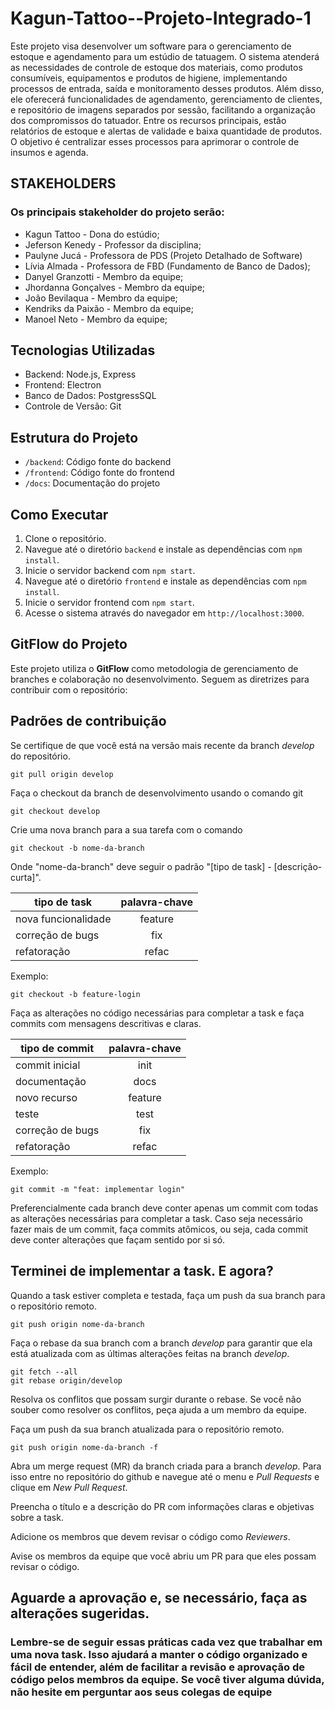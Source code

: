 # Kagun-Tattoo--Projeto-Integrado-1
Este projeto visa desenvolver um software para o gerenciamento de estoque e agendamento para um estúdio de tatuagem. O sistema atenderá as necessidades de controle de estoque dos materiais, como produtos consumíveis, equipamentos e produtos de higiene, implementando processos de entrada, saída e monitoramento desses produtos. Além disso, ele oferecerá funcionalidades de agendamento, gerenciamento de clientes, e repositório de imagens separados por sessão, facilitando a organização dos compromissos do tatuador. Entre os recursos principais, estão relatórios de estoque e alertas de validade e baixa quantidade de produtos. O objetivo é centralizar esses processos para aprimorar o controle de insumos e agenda.

## STAKEHOLDERS
### Os principais stakeholder do projeto serão:
* Kagun Tattoo - Dona do estúdio;
* Jeferson Kenedy - Professor da disciplina;
* Paulyne Jucá - Professora de PDS (Projeto Detalhado de Software)
* Lívia Almada - Professora de FBD (Fundamento de Banco de Dados);
* Danyel Granzotti - Membro da equipe;
* Jhordanna Gonçalves - Membro da equipe;
* João Bevilaqua - Membro da equipe;
* Kendriks da Paixão - Membro da equipe;
* Manoel Neto - Membro da equipe;

## Tecnologias Utilizadas
* Backend: Node.js, Express
* Frontend: Electron
* Banco de Dados: PostgressSQL
* Controle de Versão: Git

## Estrutura do Projeto
* `/backend`: Código fonte do backend
* `/frontend`: Código fonte do frontend
* `/docs`: Documentação do projeto

## Como Executar
1. Clone o repositório.
2. Navegue até o diretório `backend` e instale as dependências com `npm install`.
3. Inicie o servidor backend com `npm start`.
4. Navegue até o diretório `frontend` e instale as dependências com `npm install`.
5. Inicie o servidor frontend com `npm start`.
6. Acesse o sistema através do navegador em `http://localhost:3000`.

## GitFlow do Projeto

Este projeto utiliza o **GitFlow** como metodologia de gerenciamento de branches e colaboração no desenvolvimento. Seguem as diretrizes para contribuir com o repositório:

## Padrões de contribuição

Se certifique de que você está na versão mais recente da branch *develop* do repositório.

```text
git pull origin develop
```


Faça o checkout da branch de desenvolvimento usando o comando git

```text
git checkout develop
```

Crie uma nova branch para a sua tarefa com o comando

```text
git checkout -b nome-da-branch
```


Onde "nome-da-branch" deve seguir o padrão "[tipo de task] - [descrição-curta]".

| tipo de task        | palavra-chave |
| ------------------- | :-----------: |
| nova funcionalidade |    feature    |
| correção de bugs    |      fix      |
| refatoração         |     refac     |

Exemplo:
```text
git checkout -b feature-login
```


Faça as alterações no código necessárias para completar a task e faça commits com mensagens descritivas e claras.

| tipo de commit   | palavra-chave |
| ---------------- | :-----------: |
| commit inicial   |     init      |
| documentação     |   docs        |
| novo recurso     |     feature    |
| teste            |     test      |
| correção de bugs |      fix      |
| refatoração      |     refac     |

Exemplo:
```text
git commit -m "feat: implementar login"
```


Preferencialmente cada branch deve conter apenas um commit com todas as alterações necessárias para completar a task. Caso seja necessário fazer mais de um commit, faça commits atômicos, ou seja, cada commit deve conter alterações que façam sentido por si só.

## Terminei de implementar a task. E agora?

Quando a task estiver completa e testada, faça um push da sua branch para o repositório remoto.

```text
git push origin nome-da-branch
```


Faça o rebase da sua branch com a branch *develop* para garantir que ela está atualizada com as últimas alterações feitas na branch *develop*.

```text
git fetch --all
git rebase origin/develop
```


Resolva os conflitos que possam surgir durante o rebase. Se você não souber como resolver os conflitos, peça ajuda a um membro da equipe.

Faça um push da sua branch atualizada para o repositório remoto.

```text
git push origin nome-da-branch -f
```


Abra um merge request (MR) da branch criada para a branch *develop*. Para isso entre no repositório do github e navegue até o menu e *Pull Requests* e clique em *New Pull Request*.
  
Preencha o título e a descrição do PR com informações claras e objetivas sobre a task.
  
Adicione os membros que devem revisar o código como *Reviewers*.
  
Avise os membros da equipe que você abriu um PR para que eles possam revisar o código.
  
Aguarde a aprovação e, se necessário, faça as alterações sugeridas.
---

### Lembre-se de seguir essas práticas cada vez que trabalhar em uma nova task. Isso ajudará a manter o código organizado e fácil de entender, além de facilitar a revisão e aprovação de código pelos membros da equipe. Se você tiver alguma dúvida, não hesite em perguntar aos seus colegas de equipe
